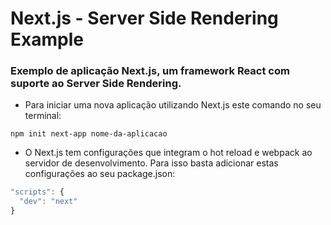 # Next.js - Server Side Rendering Example

### Exemplo de aplicação Next.js, um framework React com suporte ao Server Side Rendering.

- Para iniciar uma nova aplicação utilizando Next.js este comando no seu terminal:

```
npm init next-app nome-da-aplicacao
```

- O Next.js tem configurações que integram o hot reload e webpack ao servidor de desenvolvimento. Para isso basta adicionar estas configurações ao seu package.json:

```javascript
"scripts": {
  "dev": "next"
}
```
